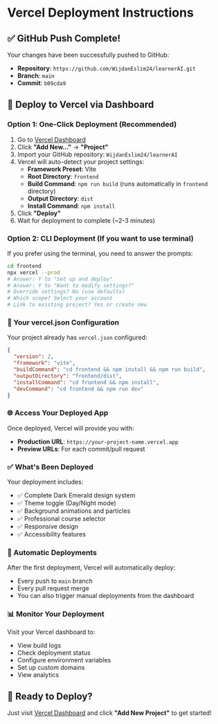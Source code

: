 # Vercel Deployment Instructions

## ✅ GitHub Push Complete!

Your changes have been successfully pushed to GitHub:
- **Repository**: `https://github.com/WijdanEslim24/learnerAI.git`
- **Branch**: `main`
- **Commit**: `b09cda9`

## 🚀 Deploy to Vercel via Dashboard

### Option 1: One-Click Deployment (Recommended)

1. Go to [Vercel Dashboard](https://vercel.com/dashboard)
2. Click **"Add New..."** → **"Project"**
3. Import your GitHub repository: `WijdanEslim24/learnerAI`
4. Vercel will auto-detect your project settings:
   - **Framework Preset**: Vite
   - **Root Directory**: `frontend`
   - **Build Command**: `npm run build` (runs automatically in `frontend` directory)
   - **Output Directory**: `dist`
   - **Install Command**: `npm install`
5. Click **"Deploy"**
6. Wait for deployment to complete (~2-3 minutes)

### Option 2: CLI Deployment (If you want to use terminal)

If you prefer using the terminal, you need to answer the prompts:

```bash
cd frontend
npx vercel --prod
# Answer: Y to "Set up and deploy"
# Answer: Y to "Want to modify settings?"
# Override settings? No (use defaults)
# Which scope? Select your account
# Link to existing project? Yes or create new
```

### 📝 Your vercel.json Configuration

Your project already has `vercel.json` configured:
```json
{
  "version": 2,
  "framework": "vite",
  "buildCommand": "cd frontend && npm install && npm run build",
  "outputDirectory": "frontend/dist",
  "installCommand": "cd frontend && npm install",
  "devCommand": "cd frontend && npm run dev"
}
```

### 🌐 Access Your Deployed App

Once deployed, Vercel will provide you with:
- **Production URL**: `https://your-project-name.vercel.app`
- **Preview URLs**: For each commit/pull request

### ✅ What's Been Deployed

Your deployment includes:
- ✅ Complete Dark Emerald design system
- ✅ Theme toggle (Day/Night mode)
- ✅ Background animations and particles
- ✅ Professional course selector
- ✅ Responsive design
- ✅ Accessibility features

### 🔄 Automatic Deployments

After the first deployment, Vercel will automatically deploy:
- Every push to `main` branch
- Every pull request merge
- You can also trigger manual deployments from the dashboard

### 📊 Monitor Your Deployment

Visit your Vercel dashboard to:
- View build logs
- Check deployment status
- Configure environment variables
- Set up custom domains
- View analytics

## 🎉 Ready to Deploy?

Just visit [Vercel Dashboard](https://vercel.com/dashboard) and click **"Add New Project"** to get started!


